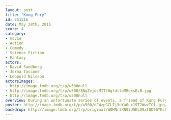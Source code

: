 ```yaml
---
layout: post
title: "Kung Fury"
id: 251516
date: May 28th, 2015
score: 4
category:
- movie
- Action
- Comedy
- Science Fiction
- Fantasy
actors:
- David Sandberg
- Jorma Taccone
- Leopold Nilsson
actorsImages:
- http://image.tmdb.org/t/p/w300null
- http://image.tmdb.org/t/p/w300/8NqZvjdsMIT3HgfdltoMBqxsEcB.jpg
- http://image.tmdb.org/t/p/w300null
overview: During an unfortunate series of events, a friend of Kung Fury is assassinated by the most dangerous kung fu master criminal of all time, Adolf Hitler, a.k.a Kung Führer.  Kung Fury decides to travel back in time to Nazi Germany in order to kill Hitler and end the Nazi empire once and for all.
poster: http://image.tmdb.org/t/p/w500/oJWzpGCLIj3uYa0ux19T2WwzTOf.jpg/
backdrop: http://image.tmdb.org/t/p/original/W0MNr3XN95U5KLD9xIQD96YKcS.jpg
---
```

